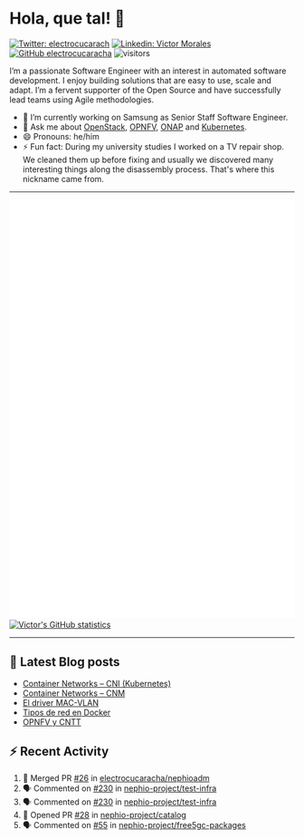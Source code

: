 # Hola, que tal! 👋

[![Twitter: electrocucarach](https://img.shields.io/twitter/follow/electrocucarach?style=social)](https://twitter.com/electrocucarach)
[![Linkedin: Victor Morales](https://img.shields.io/badge/-VictorMorales-blue?style=flat-square&logo=Linkedin&logoColor=white&link=https://www.linkedin.com/in/electrocucaracha/)](https://www.linkedin.com/in/electrocucaracha/)
[![GitHub electrocucaracha](https://img.shields.io/github/followers/electrocucaracha?label=follow&style=social)](https://github.com/electrocucaracha)
![visitors](https://visitor-badge.laobi.icu/badge?page_id=electrocucaracha.electrocucaracha)

I’m a passionate Software Engineer with an interest in automated
software development. I enjoy building solutions that are easy to use,
scale and adapt. I’m a fervent supporter of the Open Source and have
successfully lead teams using Agile methodologies.

- 🔭 I’m currently working on Samsung as Senior Staff Software
Engineer.
- 💬 Ask me about [OpenStack](https://www.openstack.org/),
[OPNFV](https://www.opnfv.org/), [ONAP](https://www.onap.org/) and
[Kubernetes](https://kubernetes.io/).
- 😄 Pronouns: he/him
- ⚡ Fun fact: During my university studies I worked on a TV repair
shop. We cleaned them up before fixing and usually we discovered many
interesting things along the disassembly process. That's where this
nickname came from.

---

![Metrics](https://github.com/electrocucaracha/electrocucaracha/blob/master/github-metrics.svg)
[![Victor's GitHub statistics](https://github-readme-stats.vercel.app/api?username=electrocucaracha)](https://github.com/anuraghazra/github-readme-stats#github-stats-card)

---

## 📘 Latest Blog posts

<!-- BLOG-POST-LIST:START -->
- [Container Networks – CNI &lpar;Kubernetes&rpar;](https://electrocucaracha.com/2021/07/05/container-networks-cni/)
- [Container Networks – CNM](https://electrocucaracha.com/2020/08/28/container-network-model/)
- [El driver MAC-VLAN](https://electrocucaracha.com/2020/07/01/el-driver-mac-vlan/)
- [Tipos de red en Docker](https://electrocucaracha.com/2020/06/13/tipos-de-red-en-docker/)
- [OPNFV y CNTT](https://electrocucaracha.com/2020/05/29/opnfv-y-cntt/)
<!-- BLOG-POST-LIST:END -->

## :zap: Recent Activity

<!--START_SECTION:activity-->
1. 🎉 Merged PR [#26](https://github.com/electrocucaracha/nephioadm/pull/26) in [electrocucaracha/nephioadm](https://github.com/electrocucaracha/nephioadm)
2. 🗣 Commented on [#230](https://github.com/nephio-project/test-infra/pull/230#issuecomment-1909009508) in [nephio-project/test-infra](https://github.com/nephio-project/test-infra)
3. 🗣 Commented on [#230](https://github.com/nephio-project/test-infra/pull/230#issuecomment-1908908709) in [nephio-project/test-infra](https://github.com/nephio-project/test-infra)
4. 💪 Opened PR [#28](https://github.com/nephio-project/catalog/pull/28) in [nephio-project/catalog](https://github.com/nephio-project/catalog)
5. 🗣 Commented on [#55](https://github.com/nephio-project/free5gc-packages/pull/55#issuecomment-1908610060) in [nephio-project/free5gc-packages](https://github.com/nephio-project/free5gc-packages)
<!--END_SECTION:activity-->
